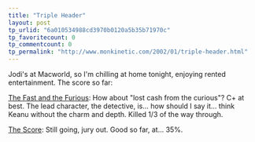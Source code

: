 ```yaml
---
title: "Triple Header"
layout: post
tp_urlid: "6a010534988cd3970b0120a5b35b71970c"
tp_favoritecount: 0
tp_commentcount: 0
tp_permalink: "http://www.monkinetic.com/2002/01/triple-header.html"
---
```

Jodi&#39;s at Macworld, so I&#39;m chilling at home tonight, enjoying rented entertainment. The score so far:<p>

<a href="http://us.imdb.com/Title?0232500">The Fast and the Furious</a>: How about &quot;lost cash from the curious&quot;? C+ at best. The lead character, the detective, is... how should I say it... think Keanu without the charm and depth.  Killed 1/3 of the way through.<p>

<a href="http://us.imdb.com/Title?0227445">The Score</a>: Still going, jury out. Good so far, at... 35%.</p></p>

